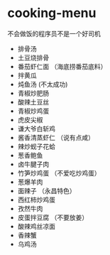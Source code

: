 # cooking-menu
不会做饭的程序员不是一个好司机

- 排骨汤
- 土豆烧排骨
- 番茄虾仁面 （海底捞番茄底料）
- 拌黄瓜
- 炖鱼汤  (不太成功)
- 青椒炒肥肠
- 酸辣土豆丝
- 青椒炒鸡蛋
- 虎皮尖椒
- 谦大爷白斩鸡
- 酱香清蒸虾仁 （说有点咸）
- 辣炒蚬子花蛤
- 葱香鲍鱼
- 卤牛腱子肉
- 竹笋炒鸡蛋  （不爱吃炒鸡蛋）
- 葱爆羊肉
- 面辣子 （永昌特色）
- 西红柿炒鸡蛋
- 孜然牛肉
- 皮蛋拌豆腐 （不要放姜）
- 酸辣鸡丝凉面
- 香辣蟹
- 乌鸡汤
